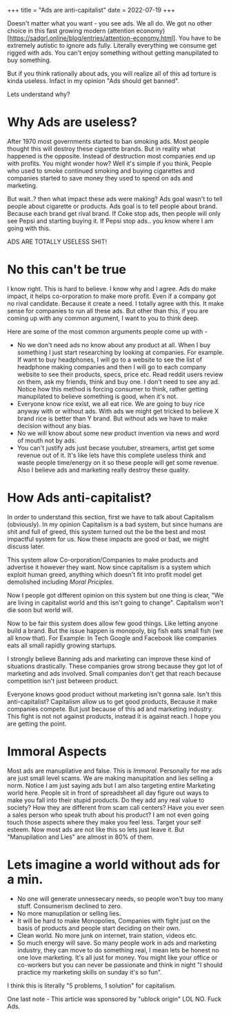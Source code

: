 +++
title = "Ads are anti-capitalist"
date = 2022-07-19
+++

Doesn't matter what you want - you see ads. We all do. We got no other choice in this fast growing
modern (attention economy)[https://sadgrl.online/blog/entries/attention-economy.html].
You have to be extremely autistic to ignore ads fully. Literally everything we consume get rigged 
with ads. You can't enjoy something without getting manupilated to buy something.

But if you think rationally about ads, you will realize all of this ad torture is kinda useless.
Infact in my opinion "Ads should get banned".

Lets understand why?

# Why Ads are useless?
After 1970 most governments started to ban smoking ads. Most people thought this will destroy
these cigarette brands. But in reality what happened is the opposite. Instead of destruction
most companies end up with profits. You might wonder how?
Well it's simple if you think, People who used to smoke continued smoking and buying cigarettes
and companies started to save money they used to spend on ads and marketing.

But wait..? then what impact these ads were making?
Ads goal wasn't to tell people about cigarette or products. Ads goal is to tell people about brand.
Because each brand get rival brand. If Coke stop ads, then people will only see Pepsi and starting
buying it. If Pepsi stop ads.. you know where I am going with this.

ADS ARE TOTALLY USELESS SHIT!

# No this can't be true
I know right. This is hard to believe. I know why and I agree. Ads do make impact, it helps
co-orporation to make more profit.
Even if a company got no rival candidate. Because it create a need. I totally agree with this.
It make sense for companies to run all these ads.
But other than this, if you are coming up with any common argument, I want to you to think deep.

Here are some of the most common arguments people come up with -
- No we don't need ads no know about any product at all. When I buy something I just start researching by
looking at companies. For example. If want to buy headphones, I will go to a website to see the list of 
headphone making companies and then I will go to each company website to see their products, specs, price etc.
Read reddit users review on them, ask my friends, think and buy one. I don't need to see any ad. Notice
how this method is forcing consumer to think, rather getting manupilated to believe something is good, 
when it's not.
- Everyone know rice exist, we all eat rice. We are going to buy rice anyway with or without ads. With ads we
might get tricked to believe X brand rice is better than Y brand. But without ads we have to make decision without
any bias.
- No we will know about some new product invention via news and word of mouth not by ads.
- You can't justify ads just becase youtuber, streamers, artist get some revenue out of it. It's like 
lets have this complete useless think and waste people time/energy on it so these people will get some revenue.
Also I believe ads and marketing really destroy these quality.

# How Ads anti-capitalist?
In order to understand this section, first we have to talk about Capitalism (obviously). In my opinion
Capitalism is a bad system, but since humans are shit and full of greed, this system turned out the be 
the best and most impactful system for us. Now these impacts are good or bad, we might discuss later.

This system allow Co-orporation/Companies to make products and advertise it however they want.
Now since capitalism is a system which exploit human greed, anything which doesn't fit into profit model get
demolished including *Moral Priciples*.

Now I people got different opinion on this system but one thing is clear, "We are living in capitalist world and
this isn't going to change". Capitalism won't die soon but world will.

Now to be fair this system does allow few good things. Like letting anyone build a brand. But the issue happen
is monopoly, big fish eats small fish (we all know that).
For Example: In Tech Google and Facebook like companies eats all small rapidly growing startups.

I strongly believe Banning ads and marketing can improve these kind of situations drastically.
These companies grow strong because they got lot of marketing and ads involved. Small companies don't get that
reach because competition isn't just between product.

Everyone knows good product without marketing isn't gonna sale. Isn't this anti-capitalist? Capitalism allow us
to get good products, Because it make companies compete. But just because of this ad and marketing industry.
This fight is not not against products, instead it is against reach. I hope you are getting the point.

# Immoral Aspects
Most ads are manupilative and false. This is *Immoral*. Personally for me ads are just small level scams.
We are making manupitation and lies selling a norm.
Notice I am just saying ads but I am also targeting entire Marketing world here.
People sit in front of spreadsheet all day figure out ways to make you fall into their stupid products.
Do they add any real value to society? How they are different from scam call centers? Have you ever seen
a sales person who speak truth about his product?
I am not even going touch those aspects where they make you feel less. Target your self esteem. Now most 
ads are not like this so lets just leave it.
But "Manupilation and Lies" are almost in 80% of them.

# Lets imagine a world without ads for a min.
- No one will generate unnessecary needs, so people won't buy too many stuff. Consumerism declined to zero.
- No more manupilation or selling lies.
- It will be hard to make Monopolies, Companies with fight just on the basis of products and people start deciding on their own.
- Clean world. No more junk on internet, train station, videos etc.
- So much energy will save. So many people work in ads and marketing industry, they can move to do something real,
I mean lets be honest no one love marketing. It's all just for money. You might like your office or co-workers but
you can never be passionate and think in night "I should practice my marketing skills on sunday it's so fun".

I think this is literally "5 problems, 1 solution" for capitalism.

One last note - This article was sponsored by "ublock origin" LOL NO.
Fuck Ads.


